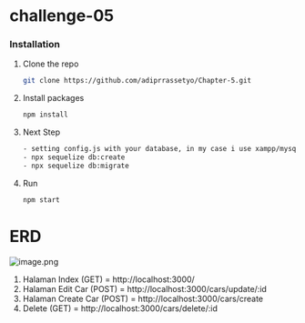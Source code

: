 # challenge-05

### Installation

1. Clone the repo
   ```sh
   git clone https://github.com/adiprrassetyo/Chapter-5.git
   ```
2. Install packages
   ```sh
   npm install
   ```
3. Next Step

   ```sh
   - setting config.js with your database, in my case i use xampp/mysql
   - npx sequelize db:create
   - npx sequelize db:migrate
   ```

4. Run
   ```sh
   npm start
# ERD
![image.png](erd.png)

1. Halaman Index (GET) = http://localhost:3000/
2. Halaman Edit Car (POST) = http://localhost:3000/cars/update/:id
3. Halaman Create Car (POST) = http://localhost:3000/cars/create
4. Delete (GET) = http://localhost:3000/cars/delete/:id
